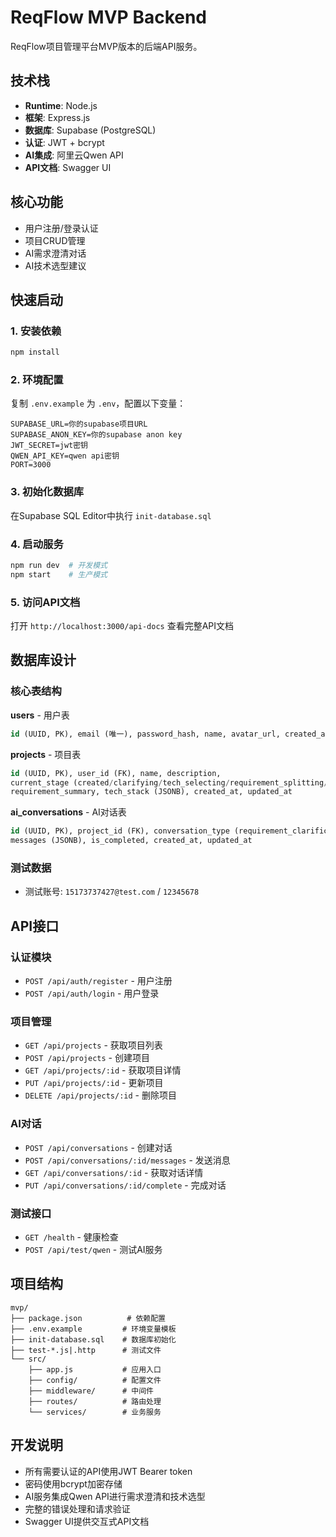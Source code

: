 # ReqFlow MVP Backend

ReqFlow项目管理平台MVP版本的后端API服务。

## 技术栈

- **Runtime**: Node.js
- **框架**: Express.js
- **数据库**: Supabase (PostgreSQL)
- **认证**: JWT + bcrypt
- **AI集成**: 阿里云Qwen API
- **API文档**: Swagger UI

## 核心功能

- 用户注册/登录认证
- 项目CRUD管理
- AI需求澄清对话
- AI技术选型建议

## 快速启动

### 1. 安装依赖
```bash
npm install
```

### 2. 环境配置
复制 `.env.example` 为 `.env`，配置以下变量：
```env
SUPABASE_URL=你的supabase项目URL
SUPABASE_ANON_KEY=你的supabase anon key
JWT_SECRET=jwt密钥
QWEN_API_KEY=qwen api密钥
PORT=3000
```

### 3. 初始化数据库
在Supabase SQL Editor中执行 `init-database.sql`

### 4. 启动服务
```bash
npm run dev  # 开发模式
npm start    # 生产模式
```

### 5. 访问API文档
打开 `http://localhost:3000/api-docs` 查看完整API文档

## 数据库设计

### 核心表结构

**users** - 用户表
```sql
id (UUID, PK), email (唯一), password_hash, name, avatar_url, created_at, updated_at
```

**projects** - 项目表
```sql
id (UUID, PK), user_id (FK), name, description, 
current_stage (created/clarifying/tech_selecting/requirement_splitting/completed),
requirement_summary, tech_stack (JSONB), created_at, updated_at
```

**ai_conversations** - AI对话表
```sql
id (UUID, PK), project_id (FK), conversation_type (requirement_clarification/tech_selection),
messages (JSONB), is_completed, created_at, updated_at
```

### 测试数据
- 测试账号: `15173737427@test.com` / `12345678`

## API接口

### 认证模块
- `POST /api/auth/register` - 用户注册
- `POST /api/auth/login` - 用户登录

### 项目管理
- `GET /api/projects` - 获取项目列表
- `POST /api/projects` - 创建项目
- `GET /api/projects/:id` - 获取项目详情
- `PUT /api/projects/:id` - 更新项目
- `DELETE /api/projects/:id` - 删除项目

### AI对话
- `POST /api/conversations` - 创建对话
- `POST /api/conversations/:id/messages` - 发送消息
- `GET /api/conversations/:id` - 获取对话详情
- `PUT /api/conversations/:id/complete` - 完成对话

### 测试接口
- `GET /health` - 健康检查
- `POST /api/test/qwen` - 测试AI服务

## 项目结构
```
mvp/
├── package.json          # 依赖配置
├── .env.example         # 环境变量模板
├── init-database.sql    # 数据库初始化
├── test-*.js|.http      # 测试文件
└── src/
    ├── app.js           # 应用入口
    ├── config/          # 配置文件
    ├── middleware/      # 中间件
    ├── routes/          # 路由处理
    └── services/        # 业务服务
```

## 开发说明

- 所有需要认证的API使用JWT Bearer token
- 密码使用bcrypt加密存储
- AI服务集成Qwen API进行需求澄清和技术选型
- 完整的错误处理和请求验证
- Swagger UI提供交互式API文档